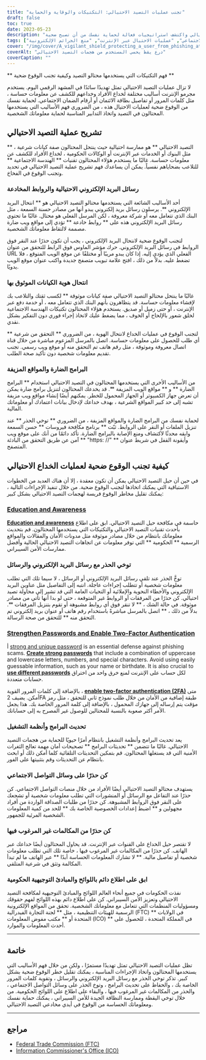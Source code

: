 ```yaml
---
title: "تجنب عمليات التصيد الاحتيالي: التكتيكات والوقاية والحماية"
draft: false
toc: true
date: 2023-05-23
description: "تعرف على الأساليب التي يستخدمها محتالو التصيد الاحتيالي واكتشف استراتيجيات فعالة لحماية نفسك من أن تصبح ضحية."
tags: ["حيل الخداع", "الأمن الإلكتروني", "التهديدات عبر الإنترنت", "انتحال البريد الإلكتروني", "هندسة اجتماعية", "حماية من البرمجيات الخبيثة", "السلامة على الإنترنت", "أمن البيانات", "سرقة الهوية", "أمان كلمة المرور", "توثيق ذو عاملين", "تحديثات البرنامج", "اللوائح الحكومية", "الخصوصية عبر الإنترنت", "الوعي السيبراني", "الاحتيال الرقمي", "الوعي التصيد", "سلامة وسائل التواصل الاجتماعي", "عمليات الاحتيال عبر الإنترنت", "منع الجرائم الإلكترونية"]
cover: "/img/cover/A_vigilant_shield_protecting_a_user_from_phishing_attacks.png"
coverAlt: "درع يقظ يحمي المستخدم من هجمات التصيد الاحتيالي"
coverCaption: ""
---
```


** فهم التكتيكات التي يستخدمها محتالو التصيد وكيفية تجنب الوقوع ضحية **

لا تزال عمليات التصيد الاحتيالي تمثل تهديدًا سائدًا في المشهد الرقمي اليوم. يستخدم مجرمو الإنترنت أساليب مختلفة لخداع الأفراد وخداعهم للكشف عن معلومات حساسة ، مثل كلمات المرور أو تفاصيل بطاقة الائتمان أو أرقام الضمان الاجتماعي. لحماية نفسك من الوقوع ضحية لعمليات الاحتيال هذه ، من الضروري فهم الأساليب التي يستخدمها المحتالون في التصيد واتخاذ التدابير المناسبة لحماية معلوماتك الشخصية.

## تشريح عملية التصيد الاحتيالي

** التصيد الاحتيالي ** هو ممارسة احتيالية حيث ينتحل المحتالون صفة كيانات شرعية ، مثل البنوك أو الخدمات عبر الإنترنت أو الوكالات الحكومية ، لخداع الأفراد للكشف عن معلومات حساسة. غالبًا ما يستخدم هؤلاء المحتالون تقنيات ** الهندسة الاجتماعية ** للتلاعب بضحاياهم نفسياً. يمكن أن يساعدك فهم تشريح عملية التصيد الاحتيالي في تحديد وتجنب الوقوع في الفخاخ.

### رسائل البريد الإلكتروني الاحتيالية والروابط المخادعة

أحد الأساليب الشائعة التي يستخدمها محتالو التصيد الاحتيالي هو ** انتحال البريد الإلكتروني **. يرسلون رسائل بريد إلكتروني يبدو أنها من مصادر حسنة السمعة ، مثل البنك الذي تتعامل معه أو شركة معروفة ، لكن المرسل الفعلي هو محتال. غالبًا ما تحتوي رسائل البريد الإلكتروني هذه على ** روابط خادعة ** تؤدي إلى مواقع ويب ضارة مصممة لالتقاط معلوماتك الشخصية.

لتجنب الوقوع ضحية لانتحال البريد الإلكتروني ، يجب أن تكون حذرًا عند النقر فوق الروابط في رسائل البريد الإلكتروني. حرك مؤشر الماوس فوق الرابط للتحقق من عنوان URL الفعلي الذي يؤدي إليه. إذا كان يبدو مريبًا أو مختلفًا عن موقع الويب المتوقع ، فلا تضغط عليه. بدلاً من ذلك ، افتح علامة تبويب متصفح جديدة واكتب عنوان موقع الويب يدويًا.

### انتحال هوية الكيانات الموثوق بها

غالبًا ما ينتحل محتالو التصيد الاحتيالي صفة كيانات موثوقة ** لكسب ثقتك والتلاعب بك لإفشاء معلومات حساسة. قد يتظاهرون بأنهم البنك الذي تتعامل معه ، أو خدمة دفع عبر الإنترنت ، أو حتى زميل أو صديق. يستخدم هؤلاء المحتالون تكتيكات الهندسة الاجتماعية لخلق شعور بالإلحاح أو الخوف ، مما يضغط عليك لاتخاذ إجراء فوري دون التفكير بشكل نقدي.

لتجنب الوقوع في عمليات الخداع لانتحال الهوية ، من الضروري ** التحقق من شرعية ** أي طلب للحصول على معلومات حساسة. اتصل بالمرسل المزعوم مباشرة من خلال قناة اتصال معروفة وموثوقة ، مثل رقم هاتف تم التحقق منه أو موقع ويب رسمي. تجنب تقديم معلومات شخصية دون تأكيد صحة الطلب.

### البرامج الضارة والمواقع المزيفة

من الأساليب الأخرى التي يستخدمها المحتالون في التصيد الاحتيالي استخدام ** البرامج الضارة ** و ** مواقع الويب المزيفة **. قد يخدعك المحتالون لتنزيل برامج ضارة يمكن أن تعرض جهاز الكمبيوتر أو الجهاز المحمول للخطر. يمكنهم أيضًا إنشاء مواقع ويب مزيفة تشبه إلى حد كبير المواقع الشرعية ، بهدف خداعك لإدخال بيانات اعتمادك أو معلوماتك المالية.

لحماية نفسك من البرامج الضارة والمواقع المزيفة ، من الضروري ** توخي الحذر ** عند تنزيل الملفات أو النقر على الروابط. ثبّت ** برنامج مكافحة فيروسات ** حسن السمعة وابقه محدثًا لاكتشاف ومنع الإصابة بالبرامج الضارة. تأكد دائمًا من أنك على موقع ويب آمن عن طريق التحقق من البادئة ** "https: //" ** وأيقونة القفل في شريط عنوان المتصفح.

## كيفية تجنب الوقوع ضحية لعمليات الخداع الاحتيالي

في حين أن حيل التصيد الاحتيالي يمكن أن تكون معقدة ، إلا أن هناك العديد من الخطوات الاستباقية التي يمكنك اتخاذها لتجنب الوقوع ضحية. من خلال تنفيذ الإجراءات التالية ، يمكنك تقليل مخاطر الوقوع فريسة لهجمات التصيد الاحتيالي بشكل كبير:

### [Education and Awareness](https://simeononsecurity.ch/articles/how-to-build-and-manage-an-effective-cybersecurity-awareness-training-program/)

[**Education and awareness**](https://simeononsecurity.ch/articles/how-to-build-and-manage-an-effective-cybersecurity-awareness-training-program/) حاسمة في مكافحة حيل التصيد الاحتيالي. ابق على اطلاع بأحدث تقنيات التصيد الاحتيالي والتكتيكات التي يستخدمها المحتالون. قم بتحديث معلوماتك بانتظام من خلال مصادر موثوقة مثل مدونات الأمان والمقالات والمواقع الرسمية ** الحكومية ** التي توفر معلومات عن اتجاهات التصيد الاحتيالي الحالية وأفضل ممارسات الأمن السيبراني.

### توخي الحذر مع رسائل البريد الإلكتروني والرسائل

توخَّ الحذر عند تلقي رسائل البريد الإلكتروني أو الرسائل ، لا سيما تلك التي تطلب معلومات شخصية أو تتطلب إجراءات عاجلة. انتبه إلى التفاصيل مثل عناوين البريد الإلكتروني والأخطاء النحوية والإملائية أو التحيات العامة التي قد تشير إلى محاولة تصيد احتيالي. كن حذرًا من المرفقات أو الروابط غير المتوقعة ، حتى لو بدا أنها تأتي من مصادر موثوقة. في حالة الشك ، ** لا تنقر فوق أي روابط مشبوهة أو تقوم بتنزيل المرفقات **. بدلاً من ذلك ، ** اتصل بالمرسل مباشرةً باستخدام رقم هاتف أو عنوان بريد إلكتروني تم التحقق منه ** للتحقق من صحة الرسالة.

### [Strengthen Passwords and Enable Two-Factor Authentication](https://simeononsecurity.ch/articles/what-are-the-diferent-kinds-of-factors-in-mfa/)

أ [strong and unique password](https://simeononsecurity.ch/articles/the-importance-of-password-security-and-best-practices/) is an essential defense against phishing scams. [**Create strong passwords**](https://simeononsecurity.ch/articles/the-importance-of-password-security-and-best-practices/) that include a combination of uppercase and lowercase letters, numbers, and special characters. Avoid using easily guessable information, such as your name or birthdate. It is also crucial to [**use different passwords**](https://simeononsecurity.ch/articles/bitwarden-and-keepassxc-vs-the-rest/) لكل حساب على الإنترنت لمنع خرق واحد من اختراق حسابات متعددة.

بالإضافة إلى كلمات المرور القوية ، [**enable two-factor authentication (2FA)**](https://simeononsecurity.ch/articles/what-are-the-diferent-kinds-of-factors-in-mfa/) متى أمكن. يضيف 2FA طبقة إضافية من الأمان من خلال طلب نموذج ثاني للتحقق ، مثل رمز مؤقت يتم إرساله إلى جهازك المحمول ، بالإضافة إلى كلمة المرور الخاصة بك. هذا يجعل الأمر أكثر صعوبة بالنسبة للمحتالين للوصول غير المصرح به إلى حساباتك.

### تحديث البرامج وأنظمة التشغيل

يعد تحديث البرامج وأنظمة التشغيل بانتظام أمرًا حيويًا للحماية من هجمات التصيد الاحتيالي. غالبًا ما تتضمن ** تحديثات البرامج ** تصحيحات أمان مهمة تعالج الثغرات الأمنية التي قد يستغلها المحتالون. قم بتمكين التحديثات التلقائية كلما أمكن ذلك أو ابحث بانتظام عن التحديثات وقم بتثبيتها على الفور.

### كن حذرًا على وسائل التواصل الاجتماعي

يستهدف محتالو التصيد الاحتيالي أيضًا الأفراد من خلال منصات التواصل الاجتماعي. كن حذرًا عند التفاعل مع الرسائل أو المنشورات التي تطلب معلومات شخصية أو تشجعك على النقر فوق الروابط المشبوهة. كن حذرًا من طلبات الصداقة الواردة من أفراد مجهولين و ** اضبط إعدادات الخصوصية الخاصة بك ** للحد من كمية المعلومات الشخصية المرئية للجمهور.

### كن حذرًا من المكالمات غير المرغوب فيها

لا تقتصر حيل الخداع على القنوات عبر الإنترنت. قد يحاول المحتالون أيضًا خداعك عبر الهاتف. كن حذرًا من المكالمات غير المرغوب فيها ، خاصة تلك التي تطلب معلومات شخصية أو تفاصيل مالية. ** لا تشارك المعلومات الحساسة أبدًا ** عبر الهاتف ما لم تبدأ المكالمة وتثق في شرعية المتلقي.

### ابق على اطلاع دائم باللوائح والمبادئ التوجيهية الحكومية

نفذت الحكومات في جميع أنحاء العالم اللوائح والمبادئ التوجيهية لمكافحة التصيد الاحتيالي وتعزيز الأمن السيبراني. كن على اطلاع دائم بهذه اللوائح لفهم حقوقك ومسؤوليات المنظمات التي تتعامل مع معلوماتك الشخصية. تحقق من المواقع الإلكترونية الرسمية للهيئات التنظيمية ، مثل ** لجنة التجارة الفيدرالية (FTC) ** في الولايات المتحدة أو ** مكتب مفوض المعلومات (ICO) ** في المملكة المتحدة ، للحصول على أحدث المعلومات والموارد.

______

## خاتمة

تظل عمليات التصيد الاحتيالي تمثل تهديدًا مستمرًا ، ولكن من خلال فهم الأساليب التي يستخدمها المحتالون واتخاذ الإجراءات المناسبة ، يمكنك تقليل خطر الوقوع ضحية بشكل كبير. تذكر توخي الحذر مع رسائل البريد الإلكتروني والرسائل ، وتقوية كلمات المرور الخاصة بك ، والحفاظ على تحديث البرامج ، وتوخ الحذر على وسائل التواصل الاجتماعي ، والحذر من المكالمات غير المرغوب فيها ، والبقاء على اطلاع على اللوائح الحكومية. من خلال توخي اليقظة وممارسة النظافة الجيدة للأمن السيبراني ، يمكنك حماية نفسك ومعلوماتك الحساسة من الوقوع في أيدي مخادعي التصيد الاحتيالي.

______

## مراجع

- [Federal Trade Commission (FTC)](https://www.ftc.gov/)
- [Information Commissioner's Office (ICO)](https://ico.org.uk/)
